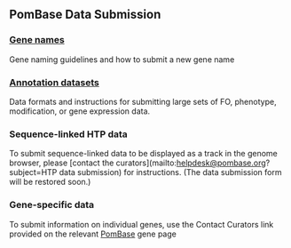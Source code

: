 ## PomBase Data Submission

### [Gene names](gene-names)

Gene naming guidelines and how to submit a new gene name

### [Annotation datasets](bulk-annotation)

Data formats and instructions for submitting large sets of FO,
phenotype, modification, or gene expression data.

### Sequence-linked HTP data

<!-- [Sequence-linked HTP data](htp-seq-data) correct form link and restore this when form available -->

To submit sequence-linked data to be displayed as a track in the
genome browser, please [contact the curators](mailto:helpdesk@pombase.org?subject=HTP data submission) for
instructions. (The data submission form will be restored soon.)

### Gene-specific data

To submit information on individual genes, use the Contact Curators
link provided on the relevant [PomBase](http://www.pombase.org/) gene
page

